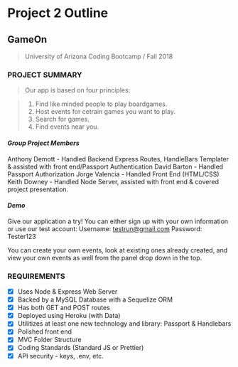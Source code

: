 # **Project 2 Outline**
## **GameOn**
> University of Arizona Coding Bootcamp / Fall 2018

### **PROJECT SUMMARY**
> Our app is based on four principles:

> 1. Find like minded people to play boardgames.
> 2. Host events for cetrain games you want to play.
> 3. Search for games.
> 4. Find events near you.

#### *Group Project Members*
Anthony Demott - Handled Backend Express Routes, HandleBars Templater & assisted with front end/Passport Authentication
David Barton - Handled Passport Authorization
Jorge Valencia - Handled Front End (HTML/CSS)
Keith Downey - Handled Node Server, assisted with front end & covered project presentation.

#### *Demo*
Give our application a try! You can either sign up with your own information or use our test account:
Username: testrun@gmail.com
Password: Tester123

You can create your own events, look at existing ones already created, and view your own events as well from the panel drop down in the top.  

### **REQUIREMENTS**
 - [x] Uses Node & Express Web Server
 - [x] Backed by a MySQL Database with a Sequelize ORM
 - [x] Has both GET and POST routes
 - [x] Deployed using Heroku (with Data)
 - [x] Utilitizes at least one new technology and library: Passport & Handlebars
 - [x] Polished front end
 - [x] MVC Folder Structure
 - [x] Coding Standards (Standard JS or Prettier)
 - [x] API security - keys, .env, etc.
